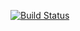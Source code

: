 [![Build Status](https://travis-ci.org/seenureddy/android-projects.svg?branch=master)](https://travis-ci.org/seenureddy/android-projects)
